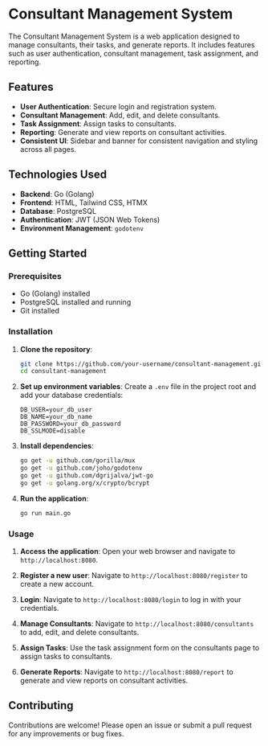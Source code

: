 # Consultant Management System

The Consultant Management System is a web application designed to manage consultants, their tasks, and generate reports. It includes features such as user authentication, consultant management, task assignment, and reporting.

## Features

- **User Authentication**: Secure login and registration system.
- **Consultant Management**: Add, edit, and delete consultants.
- **Task Assignment**: Assign tasks to consultants.
- **Reporting**: Generate and view reports on consultant activities.
- **Consistent UI**: Sidebar and banner for consistent navigation and styling across all pages.

## Technologies Used

- **Backend**: Go (Golang)
- **Frontend**: HTML, Tailwind CSS, HTMX
- **Database**: PostgreSQL
- **Authentication**: JWT (JSON Web Tokens)
- **Environment Management**: `godotenv`

## Getting Started

### Prerequisites

- Go (Golang) installed
- PostgreSQL installed and running
- Git installed

### Installation

1. **Clone the repository**:
    ```sh
    git clone https://github.com/your-username/consultant-management.git
    cd consultant-management
    ```

2. **Set up environment variables**:
    Create a `.env` file in the project root and add your database credentials:
    ```env
    DB_USER=your_db_user
    DB_NAME=your_db_name
    DB_PASSWORD=your_db_password
    DB_SSLMODE=disable
    ```

3. **Install dependencies**:
    ```sh
    go get -u github.com/gorilla/mux
    go get -u github.com/joho/godotenv
    go get -u github.com/dgrijalva/jwt-go
    go get -u golang.org/x/crypto/bcrypt
    ```

4. **Run the application**:
    ```sh
    go run main.go
    ```

### Usage

1. **Access the application**:
    Open your web browser and navigate to `http://localhost:8080`.

2. **Register a new user**:
    Navigate to `http://localhost:8080/register` to create a new account.

3. **Login**:
    Navigate to `http://localhost:8080/login` to log in with your credentials.

4. **Manage Consultants**:
    Navigate to `http://localhost:8080/consultants` to add, edit, and delete consultants.

5. **Assign Tasks**:
    Use the task assignment form on the consultants page to assign tasks to consultants.

6. **Generate Reports**:
    Navigate to `http://localhost:8080/report` to generate and view reports on consultant activities.

## Contributing

Contributions are welcome! Please open an issue or submit a pull request for any improvements or bug fixes.
